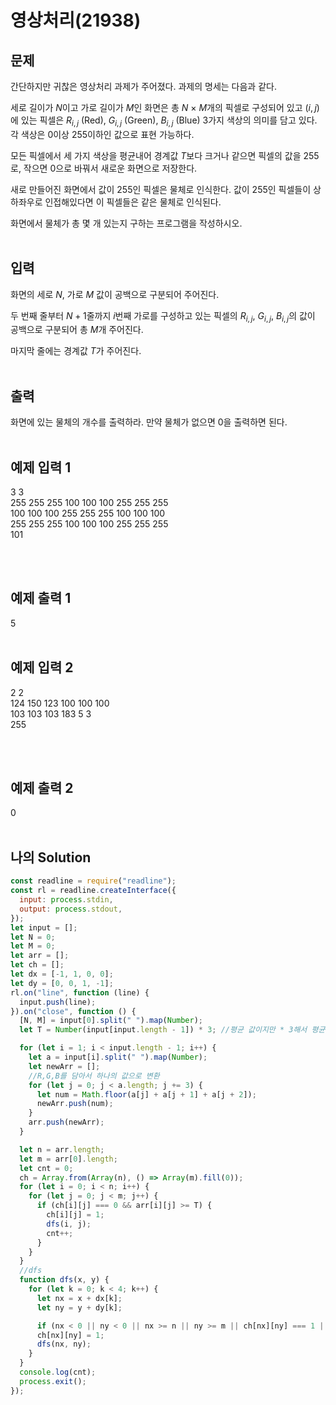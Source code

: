 # 영상처리(21938)

## 문제

간단하지만 귀찮은 영상처리 과제가 주어졌다. 과제의 명세는 다음과 같다.

세로 길이가 $N$이고 가로 길이가 $M$인 화면은 총 $N$ × $M$개의 픽셀로 구성되어 있고 $(i, j)$에 있는 픽셀은 $R_{i,j}$ (Red), $G_{i,j}$ (Green), $B_{i,j}$ (Blue) 3가지 색상의 의미를 담고 있다. 각 색상은 0이상 255이하인 값으로 표현 가능하다.

모든 픽셀에서 세 가지 색상을 평균내어 경계값 $T$보다 크거나 같으면 픽셀의 값을 255로, 작으면 0으로 바꿔서 새로운 화면으로 저장한다.

새로 만들어진 화면에서 값이 255인 픽셀은 물체로 인식한다. 값이 255인 픽셀들이 상하좌우로 인접해있다면 이 픽셀들은 같은 물체로 인식된다.

화면에서 물체가 총 몇 개 있는지 구하는 프로그램을 작성하시오.
<br/>
<br/>

## 입력

화면의 세로 $N$, 가로 $M$ 값이 공백으로 구분되어 주어진다.

두 번째 줄부터 $N + 1$줄까지 $i$번째 가로를 구성하고 있는 픽셀의 $R_{i,j}$, $G_{i,j}$, $B_{i,j}$의 값이 공백으로 구분되어 총 $M$개 주어진다.

마지막 줄에는 경계값 $T$가 주어진다.
<br/><br/>

## 출력

화면에 있는 물체의 개수를 출력하라. 만약 물체가 없으면 0을 출력하면 된다.
<br/>
<br/>

## 예제 입력 1

3 3<br/>
255 255 255 100 100 100 255 255 255<br/>
100 100 100 255 255 255 100 100 100<br/>
255 255 255 100 100 100 255 255 255<br/>
101

<br/>
<br/>

## 예제 출력 1

5
<br/>
<br/>

## 예제 입력 2

2 2<br/>
124 150 123 100 100 100<br/>
103 103 103 183 5 3<br/>
255

<br/>
<br/>

## 예제 출력 2

0
<br/>
<br/>

## 나의 Solution

```javascript
const readline = require("readline");
const rl = readline.createInterface({
  input: process.stdin,
  output: process.stdout,
});
let input = [];
let N = 0;
let M = 0;
let arr = [];
let ch = [];
let dx = [-1, 1, 0, 0];
let dy = [0, 0, 1, -1];
rl.on("line", function (line) {
  input.push(line);
}).on("close", function () {
  [N, M] = input[0].split(" ").map(Number);
  let T = Number(input[input.length - 1]) * 3; //평균 값이지만 * 3해서 평균처럼 처리

  for (let i = 1; i < input.length - 1; i++) {
    let a = input[i].split(" ").map(Number);
    let newArr = [];
    //R,G,B를 담아서 하나의 값으로 변환
    for (let j = 0; j < a.length; j += 3) {
      let num = Math.floor(a[j] + a[j + 1] + a[j + 2]);
      newArr.push(num);
    }
    arr.push(newArr);
  }

  let n = arr.length;
  let m = arr[0].length;
  let cnt = 0;
  ch = Array.from(Array(n), () => Array(m).fill(0));
  for (let i = 0; i < n; i++) {
    for (let j = 0; j < m; j++) {
      if (ch[i][j] === 0 && arr[i][j] >= T) {
        ch[i][j] = 1;
        dfs(i, j);
        cnt++;
      }
    }
  }
  //dfs
  function dfs(x, y) {
    for (let k = 0; k < 4; k++) {
      let nx = x + dx[k];
      let ny = y + dy[k];

      if (nx < 0 || ny < 0 || nx >= n || ny >= m || ch[nx][ny] === 1 || arr[nx][ny] < T) continue;
      ch[nx][ny] = 1;
      dfs(nx, ny);
    }
  }
  console.log(cnt);
  process.exit();
});
```
